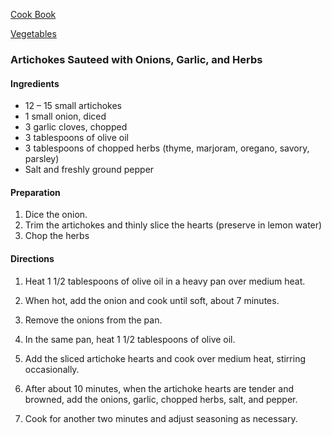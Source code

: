 [Cook Book](https://github.com/vmsmith/CookBook/blob/master/README.md)  

[Vegetables](https://github.com/vmsmith/CookBook/blob/master/vegetables.md)  

### Artichokes Sauteed with Onions, Garlic, and Herbs

#### Ingredients

* 12 – 15 small artichokes
* 1 small onion, diced
* 3 garlic cloves, chopped
* 3 tablespoons of olive oil
* 3 tablespoons of chopped herbs (thyme, marjoram, oregano, savory, parsley)
* Salt and freshly ground pepper

#### Preparation

1. Dice the onion.
2. Trim the artichokes and thinly slice the hearts (preserve in lemon water)
3. Chop the herbs

#### Directions

1. Heat 1 1/2 tablespoons of olive oil in a heavy pan over medium heat.

2. When hot, add the onion and cook until soft, about 7 minutes.

3. Remove the onions from the pan.

4. In the same pan, heat 1 1/2 tablespoons of olive oil. 

5. Add the sliced artichoke hearts and cook over medium heat, stirring occasionally.

6. After about 10 minutes, when the artichoke hearts are tender and browned, add the onions, garlic, chopped herbs, salt, and pepper.

7. Cook for another two minutes and adjust seasoning as necessary.
